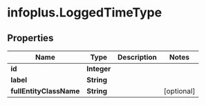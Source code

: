 # infoplus.LoggedTimeType

## Properties
Name | Type | Description | Notes
------------ | ------------- | ------------- | -------------
**id** | **Integer** |  | 
**label** | **String** |  | 
**fullEntityClassName** | **String** |  | [optional] 


